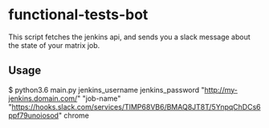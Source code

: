 # functional-tests-bot

This script fetches the jenkins api, and sends you a slack message about the state of your matrix job.

## Usage

$ python3.6 main.py jenkins_username jenkins_password "http://my-jenkins.domain.com/" "job-name" "https://hooks.slack.com/services/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" chrome
